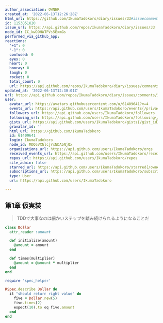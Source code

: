 ```yaml
---
author_association: OWNER
created_at: '2022-06-13T12:26:28Z'
html_url: https://github.com/IkumaTadokoro/diary/issues/33#issuecomment-1153851820
id: 1153851820
issue_url: https://api.github.com/repos/IkumaTadokoro/diary/issues/33
node_id: IC_kwDOHWTPVs5ExmGs
performed_via_github_app: 
reactions:
  "+1": 0
  "-1": 0
  confused: 0
  eyes: 0
  heart: 0
  hooray: 0
  laugh: 0
  rocket: 0
  total_count: 0
  url: https://api.github.com/repos/IkumaTadokoro/diary/issues/comments/1153851820/reactions
updated_at: '2022-06-13T12:30:01Z'
url: https://api.github.com/repos/IkumaTadokoro/diary/issues/comments/1153851820
user:
  avatar_url: https://avatars.githubusercontent.com/u/61409641?v=4
  events_url: https://api.github.com/users/IkumaTadokoro/events{/privacy}
  followers_url: https://api.github.com/users/IkumaTadokoro/followers
  following_url: https://api.github.com/users/IkumaTadokoro/following{/other_user}
  gists_url: https://api.github.com/users/IkumaTadokoro/gists{/gist_id}
  gravatar_id: ''
  html_url: https://github.com/IkumaTadokoro
  id: 61409641
  login: IkumaTadokoro
  node_id: MDQ6VXNlcjYxNDA5NjQx
  organizations_url: https://api.github.com/users/IkumaTadokoro/orgs
  received_events_url: https://api.github.com/users/IkumaTadokoro/received_events
  repos_url: https://api.github.com/users/IkumaTadokoro/repos
  site_admin: false
  starred_url: https://api.github.com/users/IkumaTadokoro/starred{/owner}{/repo}
  subscriptions_url: https://api.github.com/users/IkumaTadokoro/subscriptions
  type: User
  url: https://api.github.com/users/IkumaTadokoro

---
```

## 第1章 仮実装

> TDDで大事なのは細かいステップを踏み続けられるようになることだ

```ruby
class Dollar
  attr_reader :amount

  def initialize(amount)
    @amount = amount
  end

  def times(multiplier)
    @amount = @amount * multiplier
  end
end
```

```ruby
require 'spec_helper'

RSpec.describe Dollar do
  it "should return right value" do
    five = Dollar.new(5)
    five.times(2)
    expect(10).to eq five.amount
  end
end
```
